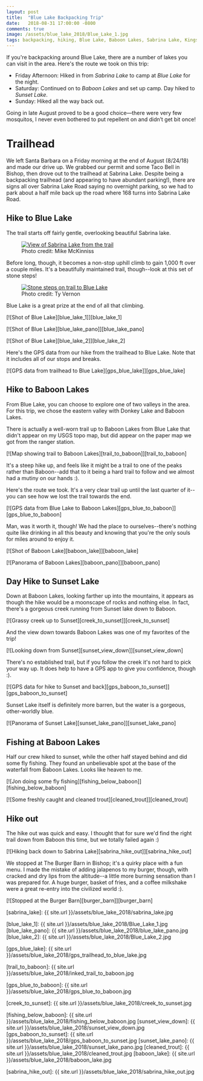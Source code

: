 ```yaml
---
layout: post
title:  "Blue Lake Backpacking Trip"
date:   2018-08-31 17:00:00 -0800
comments: true
image: /assets/blue_lake_2018/Blue_Lake_1.jpg
tags: backpacking, hiking, Blue Lake, Baboon Lakes, Sabrina Lake, Kings Canyon,  Sierras
---
```


If you're backpacking around Blue Lake, there are a number of lakes you can visit in the area. Here's the route we took on this trip:
* Friday Afternoon: Hiked in from *Sabrina Lake* to camp at *Blue Lake* for the night.
* Saturday: Continued on to *Baboon Lakes* and set up camp. Day hiked to *Sunset Lake*.
* Sunday: Hiked all the way back out.

Going in late August proved to be a good choice—there were very few mosquitos, I never even bothered to put repellent on and didn’t get bit once!

# Trailhead

We left Santa Barbara on a Friday morning at the end of August (8/24/18) and made our drive up. We grabbed our permit and some Taco Bell in Bishop, then drove out to the trailhead at Sabrina Lake. Despite being a backpacking trailhead (and appearing to have abundant parking!), there are signs all over Sabrina Lake Road saying no overnight parking, so we had to park about a half mile back up the road where 168 turns into Sabrina Lake Road.

## Hike to Blue Lake

The trail starts off fairly gentle, overlooking beautiful Sabrina lake. 

<figure>
  <a href="{{ site.url }}/assets/blue_lake_2018/sabrina_lake.jpg"><img src="{{ site.url }}/assets/blue_lake_2018/sabrina_lake.jpg" alt="View of Sabrina Lake from the trail"/></a>
  <figcaption>Photo credit: Mike McKinniss</figcaption>
</figure>

Before long, though, it becomes a non-stop uphill climb to gain 1,000 ft over a couple miles. It's a beautifully maintained trail, though--look at this set of stone steps!

<figure>
  <a href="{{ site.url }}/assets/blue_lake_2018/stone_steps.jpg"><img src="{{ site.url }}/assets/blue_lake_2018/stone_steps.jpg" alt="Stone steps on trail to Blue Lake"/></a>
  <figcaption>Photo credit: Ty Vernon</figcaption>
</figure>

Blue Lake is a great prize at the end of all that climbing.

[![Shot of Blue Lake][blue_lake_1]][blue_lake_1]

[![Shot of Blue Lake][blue_lake_pano]][blue_lake_pano]

[![Shot of Blue Lake][blue_lake_2]][blue_lake_2]

Here's the GPS data from our hike from the trailhead to Blue Lake. Note that it includes all of our stops and breaks. 

[![GPS data from trailhead to Blue Lake][gps_blue_lake]][gps_blue_lake]

## Hike to Baboon Lakes

From Blue Lake, you can choose to explore one of two valleys in the area. For this trip, we chose the eastern valley with Donkey Lake and Baboon Lakes. 

There is actually a well-worn trail up to Baboon Lakes from Blue Lake that didn't appear on my USGS topo map, but did appear on the paper map we got from the ranger station.

[![Map showing trail to Baboon Lakes][trail_to_baboon]][trail_to_baboon]

It's a steep hike up, and feels like it might be a trail to one of the peaks rather than Baboon--add that to it being a hard trail to follow and we almost had a mutiny on our hands :).

Here's the route we took. It's a very clear trail up until the last quarter of it--you can see how we lost the trail towards the end.

[![GPS data from Blue Lake to Baboon Lakes][gps_blue_to_baboon]][gps_blue_to_baboon]

Man, was it worth it, though! We had the place to ourselves--there's nothing quite like drinking in all this beauty and knowing that you're the only souls for miles around to enjoy it.

[![Shot of Baboon Lake][baboon_lake]][baboon_lake]

[![Panorama of Baboon Lakes][baboon_pano]][baboon_pano]

## Day Hike to Sunset Lake
Down at Baboon Lakes, looking farther up into the mountains, it appears as though the hike would be a moonscape of rocks and nothing else. In fact, there's a gorgeous creek running from Sunset lake down to Baboon. 

[![Grassy creek up to Sunset][creek_to_sunset]][creek_to_sunset]

And the view down towards Baboon Lakes was one of my favorites of the trip!

[![Looking down from Sunset][sunset_view_down]][sunset_view_down]

There's no established trail, but if you follow the creek it's not hard to pick your way up. It does help to have a GPS app to give you confidence, though :).

[![GPS data for hike to Sunset and back][gps_baboon_to_sunset]][gps_baboon_to_sunset]

Sunset Lake itself is definitely more barren, but the water is a gorgeous, other-worldly blue.

[![Panorama of Sunset Lake][sunset_lake_pano]][sunset_lake_pano]

## Fishing at Baboon Lakes
Half our crew hiked to sunset, while the other half stayed behind and did some fly fishing. They found an unbelievable spot at the base of the waterfall from Baboon Lakes. Looks like heaven to me.

[![Jon doing some fly fishing][fishing_below_baboon]][fishing_below_baboon]

[![Some freshly caught and cleaned trout][cleaned_trout]][cleaned_trout]

## Hike out

The hike out was quick and easy. I thought that for sure we'd find the right trail down from Baboon this time, but we totally failed again :)

[![Hiking back down to Sabrina Lake][sabrina_hike_out]][sabrina_hike_out]

We stopped at The Burger Barn in Bishop; it's a quirky place with a fun menu. I made the mistake of adding jalapenos to my burger, though, with cracked and dry lips from the altitude--a little more burning sensation than I was prepared for. A huge burger, basket of fries, and a coffee milkshake were a great re-entry into the civilized world :).

[![Stopped at the Burger Barn][burger_barn]][burger_barn]



[sabrina_lake]: {{ site.url }}/assets/blue_lake_2018/sabrina_lake.jpg

[blue_lake_1]: {{ site.url }}/assets/blue_lake_2018/Blue_Lake_1.jpg
[blue_lake_pano]: {{ site.url }}/assets/blue_lake_2018/blue_lake_pano.jpg
[blue_lake_2]: {{ site.url }}/assets/blue_lake_2018/Blue_Lake_2.jpg

[gps_blue_lake]: {{ site.url }}/assets/blue_lake_2018/gps_trailhead_to_blue_lake.jpg

[trail_to_baboon]: {{ site.url }}/assets/blue_lake_2018/inked_trail_to_baboon.jpg

[gps_blue_to_baboon]: {{ site.url }}/assets/blue_lake_2018/gps_blue_to_baboon.jpg

[creek_to_sunset]: {{ site.url }}/assets/blue_lake_2018/creek_to_sunset.jpg

[fishing_below_baboon]: {{ site.url }}/assets/blue_lake_2018/fishing_below_baboon.jpg
[sunset_view_down]: {{ site.url }}/assets/blue_lake_2018/sunset_view_down.jpg
[gps_baboon_to_sunset]: {{ site.url }}/assets/blue_lake_2018/gps_baboon_to_sunset.jpg
[sunset_lake_pano]: {{ site.url }}/assets/blue_lake_2018/sunset_lake_pano.jpg
[cleaned_trout]: {{ site.url }}/assets/blue_lake_2018/cleaned_trout.jpg
[baboon_lake]: {{ site.url }}/assets/blue_lake_2018/baboon_lake.jpg

[sabrina_hike_out]: {{ site.url }}/assets/blue_lake_2018/sabrina_hike_out.jpg